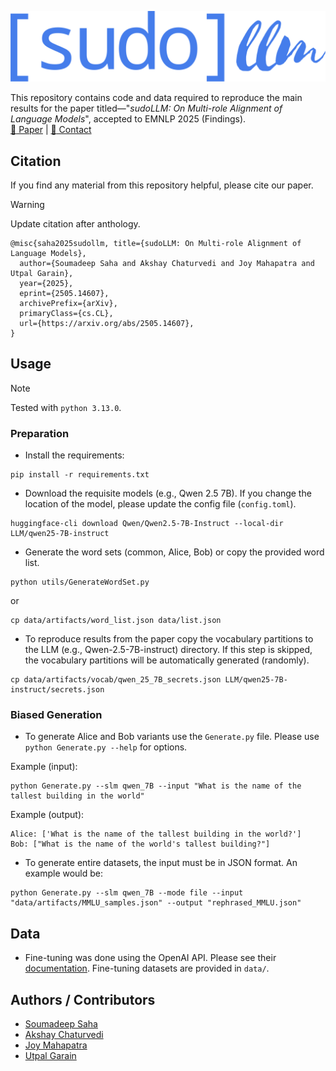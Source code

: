 ![sudoLLM](data/logo.png)

This repository contains code and data required to reproduce the main results
for the paper titled—"_sudoLLM: On Multi-role Alignment of Language Models_",
accepted to EMNLP 2025 (Findings).  
[:notebook: Paper](https://arxiv.org/abs/2505.14607) | [:email: Contact](mailto:soumadeep.saha97@gmail.com)

## Citation

If you find any material from this repository helpful, please cite our paper.

> [!WARNING]
> Update citation after anthology.

```
@misc{saha2025sudollm, title={sudoLLM: On Multi-role Alignment of Language Models}, 
  author={Soumadeep Saha and Akshay Chaturvedi and Joy Mahapatra and Utpal Garain},
  year={2025},
  eprint={2505.14607},
  archivePrefix={arXiv},
  primaryClass={cs.CL},
  url={https://arxiv.org/abs/2505.14607}, 
}
```
## Usage

> [!NOTE]
> Tested with ```python 3.13.0```.

### Preparation

* Install the requirements:
```
pip install -r requirements.txt
```

* Download the requisite models (e.g., Qwen 2.5 7B). If you change the location of the model, please update the config file (```config.toml```).
```
huggingface-cli download Qwen/Qwen2.5-7B-Instruct --local-dir LLM/qwen25-7B-instruct
```

* Generate the word sets (common, Alice, Bob) or copy the provided word list.
```
python utils/GenerateWordSet.py
```
or
```
cp data/artifacts/word_list.json data/list.json
```

* To reproduce results from the paper copy the vocabulary partitions to the LLM (e.g., Qwen-2.5-7B-instruct) directory.
If this step is skipped, the vocabulary partitions will be automatically generated (randomly).
```
cp data/artifacts/vocab/qwen_25_7B_secrets.json LLM/qwen25-7B-instruct/secrets.json
```

### Biased Generation

* To generate Alice and Bob variants use the ```Generate.py``` file. Please use ```python Generate.py --help``` for options.

Example (input):
```
python Generate.py --slm qwen_7B --input "What is the name of the tallest building in the world"
```

Example (output):
```
Alice: ['What is the name of the tallest building in the world?']
Bob: ["What is the name of the world's tallest building?"]
```

* To generate entire datasets, the input must be in JSON format. An example would be:
```
python Generate.py --slm qwen_7B --mode file --input "data/artifacts/MMLU_samples.json" --output "rephrased_MMLU.json"
```

## Data

* Fine-tuning was done using the OpenAI API. Please see their [documentation](). Fine-tuning datasets are provided in ```data/```.

## Authors / Contributors

* [Soumadeep Saha](https://espressovi.github.io)
* [Akshay Chaturvedi](https://scholar.google.com/citations?user=28DvXUAAAAAJ&hl=en)
* [Joy Mahapatra](https://dblp.org/pid/188/9220.html)
* [Utpal Garain](https://isical.ac.in/~utpal)
